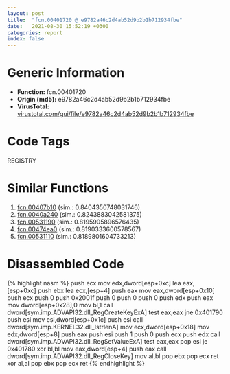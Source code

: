 ```yaml
---
layout: post
title:  "fcn.00401720 @ e9782a46c2d4ab52d9b2b1b712934fbe"
date:   2021-08-30 15:52:19 +0300
categories: report
index: false
---
```


# Generic Information
- **Function:** fcn.00401720
- **Origin (md5):** e9782a46c2d4ab52d9b2b1b712934fbe
- **VirusTotal:** [virustotal.com/gui/file/e9782a46c2d4ab52d9b2b1b712934fbe][virustotal_ref]

# Code Tags
<span class="tag" id="REGISTRY">REGISTRY</span>


# Similar Functions

1. [fcn.00407b10][similar_1_ref] (sim.: 0.8404350748031746)
2. [fcn.0040a240][similar_2_ref] (sim.: 0.8243883042581375)
3. [fcn.00531190][similar_3_ref] (sim.: 0.8195905896576435)
4. [fcn.00474ea0][similar_4_ref] (sim.: 0.8190333600578567)
5. [fcn.00531110][similar_5_ref] (sim.: 0.8189801604733213)


# Disassembled Code

{% highlight nasm %}
push ecx
mov edx,dword[esp+0xc]
lea eax,[esp+0xc]
push ebx
lea ecx,[esp+4]
push eax
mov eax,dword[esp+0x10]
push ecx
push 0
push 0x2001f
push 0
push 0
push 0
push edx
push eax
mov dword[esp+0x28],0
mov bl,1
call dword[sym.imp.ADVAPI32.dll_RegCreateKeyExA]
test eax,eax
jne 0x401790
push esi
mov esi,dword[esp+0x1c]
push esi
call dword[sym.imp.KERNEL32.dll_lstrlenA]
mov ecx,dword[esp+0x18]
mov edx,dword[esp+8]
push eax
push esi
push 1
push 0
push ecx
push edx
call dword[sym.imp.ADVAPI32.dll_RegSetValueExA]
test eax,eax
pop esi
je 0x401780
xor bl,bl
mov eax,dword[esp+4]
push eax
call dword[sym.imp.ADVAPI32.dll_RegCloseKey]
mov al,bl
pop ebx
pop ecx
ret
xor al,al
pop ebx
pop ecx
ret
{% endhighlight %}


[similar_1_ref]: /report/fcn.00407b10@0403abd1e9e066fc89cddd5736647282
[similar_2_ref]: /report/fcn.0040a240@0403abd1e9e066fc89cddd5736647282
[similar_3_ref]: /report/fcn.00531190@c60344b51fa39a329b92557d24ff7670
[similar_4_ref]: /report/fcn.00474ea0@4fe6510221c33bf023f6abed461fc13f
[similar_5_ref]: /report/fcn.00531110@c60344b51fa39a329b92557d24ff7670
[virustotal_ref]: https://www.virustotal.com/gui/file/e9782a46c2d4ab52d9b2b1b712934fbe